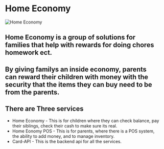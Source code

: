 # Home Economy

![Home Economy](https://github.com/user-attachments/assets/b018230b-93c7-433b-aad8-0aae738dd8a2)

## Home Economy is a group of solutions for families that help with rewards for doing chores homework ect.
## By giving familys an inside economy, parents can reward their children with money with the security that the items they can buy need to be from the parents.


## There are Three services

* Home Economy - This is for children where they can check balance, pay their siblings, check their cash to make sure its real.
* Home Eonomy POS - This is for parents, where there is a POS system, the ability to add money, and to manage inventory.
* Card-API - This is the backend api for all the services.

